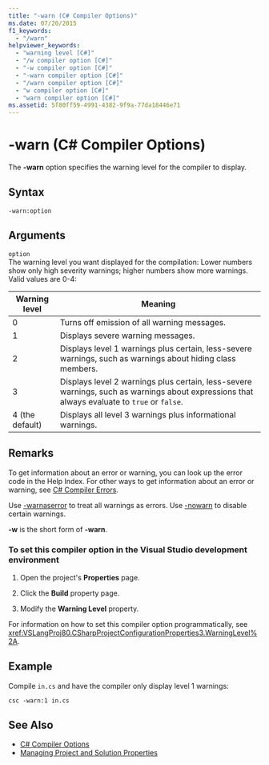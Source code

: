 ```yaml
---
title: "-warn (C# Compiler Options)"
ms.date: 07/20/2015
f1_keywords: 
  - "/warn"
helpviewer_keywords: 
  - "warning level [C#]"
  - "/w compiler option [C#]"
  - "-w compiler option [C#]"
  - "-warn compiler option [C#]"
  - "/warn compiler option [C#]"
  - "w compiler option [C#]"
  - "warn compiler option [C#]"
ms.assetid: 5f80ff59-4991-4382-9f9a-77da18446e71
---
```

# -warn (C# Compiler Options)
The **-warn** option specifies the warning level for the compiler to display.  
  
## Syntax  
  
```console  
-warn:option  
```  
  
## Arguments  
 `option`  
 The warning level you want displayed for the compilation: Lower numbers show only high severity warnings; higher numbers show more warnings. Valid values are 0-4:  
  
|Warning level|Meaning|  
|-------------------|-------------|  
|0|Turns off emission of all warning messages.|  
|1|Displays severe warning messages.|  
|2|Displays level 1 warnings plus certain, less-severe warnings, such as warnings about hiding class members.|  
|3|Displays level 2 warnings plus certain, less-severe warnings, such as warnings about expressions that always evaluate to `true` or `false`.|  
|4 (the default)|Displays all level 3 warnings plus informational warnings.|  
  
## Remarks  
 To get information about an error or warning, you can look up the error code in the Help Index. For other ways to get information about an error or warning, see [C# Compiler Errors](../../../csharp/language-reference/compiler-messages/index.md).  
  
 Use [-warnaserror](../../../csharp/language-reference/compiler-options/warnaserror-compiler-option.md) to treat all warnings as errors. Use [-nowarn](../../../csharp/language-reference/compiler-options/nowarn-compiler-option.md) to disable certain warnings.  
  
 **-w** is the short form of **-warn**.  
  
### To set this compiler option in the Visual Studio development environment  
  
1.  Open the project's **Properties** page.  
  
2.  Click the **Build** property page.  
  
3.  Modify the **Warning Level** property.  
  
 For information on how to set this compiler option programmatically, see <xref:VSLangProj80.CSharpProjectConfigurationProperties3.WarningLevel%2A>.  
  
## Example  
 Compile `in.cs` and have the compiler only display level 1 warnings:  
  
```console  
csc -warn:1 in.cs  
```  
  
## See Also  

- [C# Compiler Options](../../../csharp/language-reference/compiler-options/index.md)  
- [Managing Project and Solution Properties](/visualstudio/ide/managing-project-and-solution-properties)
